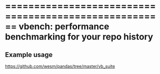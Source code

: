 ======================================================
vbench: performance benchmarking for your repo history
======================================================

Example usage
-------------

https://github.com/wesm/pandas/tree/master/vb_suite